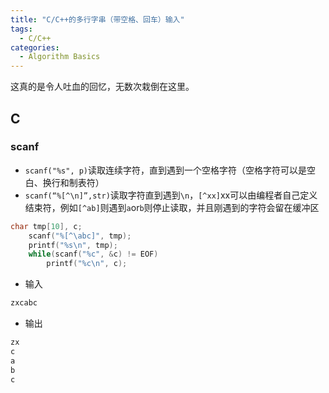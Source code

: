 ```yaml
---
title: "C/C++的多行字串（带空格、回车）输入"
tags:
  - C/C++
categories:
  - Algorithm Basics
---
```

这真的是令人吐血的回忆，无数次栽倒在这里。

## C
### scanf
- `scanf("%s", p)`读取连续字符，直到遇到一个空格字符（空格字符可以是空白、换行和制表符）
- `scanf(“%[^\n]”,str)`读取字符直到遇到`\n`，`[^xx]`xx可以由编程者自己定义结束符，例如`[^ab]`则遇到`a`or`b`则停止读取，并且刚遇到的字符会留在缓冲区
```c
char tmp[10], c;
	scanf("%[^\abc]", tmp);
	printf("%s\n", tmp);
	while(scanf("%c", &c) != EOF)
		printf("%c\n", c);
```
- 输入
```markdown
zxcabc
```
- 输出
```markdown
zx
c
a
b
c
```

